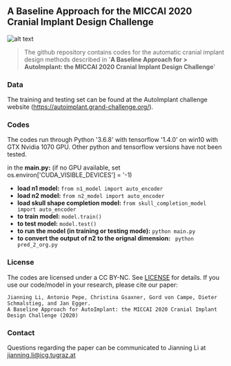 ## A Baseline Approach for the MICCAI 2020 Cranial Implant Design Challenge
![alt text](https://github.com/Jianningli/autoimplant/blob/master/images/teaser.png "Logo Title Text 1")

> The github repository contains codes for the automatic cranial implant design methods described in '**A Baseline Approach for > AutoImplant: the MICCAI 2020 Cranial Implant Design Challenge**'

### Data
The training and testing set can be found at the AutoImplant challenge website (https://autoimplant.grand-challenge.org/). 
### Codes
The codes run through Python '3.6.8' with tensorflow '1.4.0' on win10 with GTX Nvidia 1070 GPU. Other python and tensorflow versions have not been tested.

in the **main.py:** (if no GPU available, set os.environ['CUDA_VISIBLE_DEVICES'] = '-1)

* **load n1 model:**  ```from n1_model import auto_encoder```   
* **load n2 model:**  ```from n2_model import auto_encoder```
* **load skull shape completion model:**  ```from skull_completion_model import auto_encoder```
* **to train model:**  ```model.train()```
* **to test model:**   ```model.test()```
* **to run the model (in training or testing mode):** ```python main.py```
* **to convert the output of n2 to the orignal dimension:**  ``` python pred_2_org.py```

### License
The codes are licensed under a CC BY-NC. See [LICENSE](https://github.com/Jianningli/autoimplant/blob/master/LICENSE) for details.
If you use our code/model in your research, please cite our paper:
```
Jianning Li, Antonio Pepe, Christina Gsaxner, Gord von Campe, Dieter Schmalstieg, and Jan Egger.
A Baseline Approach for AutoImplant: the MICCAI 2020 Cranial Implant Design Challenge (2020)
```
### Contact
Questions regarding the paper can be communicated to Jianning Li at jianning.li@icg.tugraz.at




